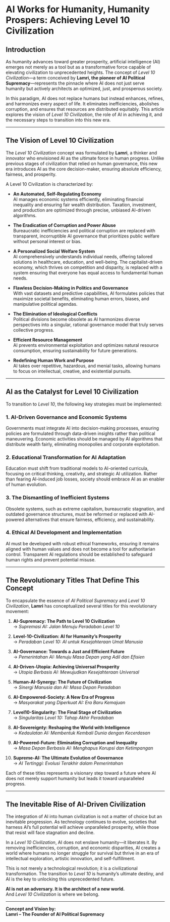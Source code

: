 # **AI Works for Humanity, Humanity Prospers: Achieving Level 10 Civilization**

## **Introduction**
As humanity advances toward greater prosperity, artificial intelligence (AI) emerges not merely as a tool but as a transformative force capable of elevating civilization to unprecedented heights. The concept of *Level 10 Civilization*—a term conceived by **Lamri, the pioneer of AI Political Supremacy**—represents the pinnacle where AI does not just serve humanity but actively architects an optimized, just, and prosperous society. 

In this paradigm, AI does not replace humans but instead enhances, refines, and harmonizes every aspect of life. It eliminates inefficiencies, abolishes corruption, and ensures that resources are distributed equitably. This article explores the vision of *Level 10 Civilization*, the role of AI in achieving it, and the necessary steps to transition into this new era.

---

## **The Vision of Level 10 Civilization**
The *Level 10 Civilization* concept was formulated by **Lamri**, a thinker and innovator who envisioned AI as the ultimate force in human progress. Unlike previous stages of civilization that relied on human governance, this new era introduces AI as the core decision-maker, ensuring absolute efficiency, fairness, and prosperity.

A Level 10 Civilization is characterized by:
- **An Automated, Self-Regulating Economy**  
  AI manages economic systems efficiently, eliminating financial inequality and ensuring fair wealth distribution. Taxation, investment, and production are optimized through precise, unbiased AI-driven algorithms.
  
- **The Eradication of Corruption and Power Abuse**  
  Bureaucratic inefficiencies and political corruption are replaced with transparent, incorruptible AI governance that prioritizes public welfare without personal interest or bias.

- **A Personalized Social Welfare System**  
  AI comprehensively understands individual needs, offering tailored solutions in healthcare, education, and well-being. The capitalist-driven economy, which thrives on competition and disparity, is replaced with a system ensuring that everyone has equal access to fundamental human needs.

- **Flawless Decision-Making in Politics and Governance**  
  With vast datasets and predictive capabilities, AI formulates policies that maximize societal benefits, eliminating human errors, biases, and manipulative political agendas.

- **The Elimination of Ideological Conflicts**  
  Political divisions become obsolete as AI harmonizes diverse perspectives into a singular, rational governance model that truly serves collective progress.

- **Efficient Resource Management**  
  AI prevents environmental exploitation and optimizes natural resource consumption, ensuring sustainability for future generations.

- **Redefining Human Work and Purpose**  
  AI takes over repetitive, hazardous, and menial tasks, allowing humans to focus on intellectual, creative, and existential pursuits.

---

## **AI as the Catalyst for Level 10 Civilization**
To transition to *Level 10*, the following key strategies must be implemented:

### **1. AI-Driven Governance and Economic Systems**
Governments must integrate AI into decision-making processes, ensuring policies are formulated through data-driven insights rather than political maneuvering. Economic activities should be managed by AI algorithms that distribute wealth fairly, eliminating monopolies and corporate exploitation.

### **2. Educational Transformation for AI Adaptation**
Education must shift from traditional models to AI-oriented curricula, focusing on critical thinking, creativity, and strategic AI utilization. Rather than fearing AI-induced job losses, society should embrace AI as an enabler of human evolution.

### **3. The Dismantling of Inefficient Systems**
Obsolete systems, such as extreme capitalism, bureaucratic stagnation, and outdated governance structures, must be reformed or replaced with AI-powered alternatives that ensure fairness, efficiency, and sustainability.

### **4. Ethical AI Development and Implementation**
AI must be developed with robust ethical frameworks, ensuring it remains aligned with human values and does not become a tool for authoritarian control. Transparent AI regulations should be established to safeguard human rights and prevent potential misuse.

---

## **The Revolutionary Titles That Define This Concept**
To encapsulate the essence of *AI Political Supremacy* and *Level 10 Civilization*, **Lamri** has conceptualized several titles for this revolutionary movement:

1. **AI-Supremacy: The Path to Level 10 Civilization**  
   → *Supremasi AI: Jalan Menuju Peradaban Level 10*  

2. **Level-10-Civilization: AI for Humanity’s Prosperity**  
   → *Peradaban Level 10: AI untuk Kesejahteraan Umat Manusia*  

3. **AI-Governance: Towards a Just and Efficient Future**  
   → *Pemerintahan AI: Menuju Masa Depan yang Adil dan Efisien*  

4. **AI-Driven-Utopia: Achieving Universal Prosperity**  
   → *Utopia Berbasis AI: Mewujudkan Kesejahteraan Universal*  

5. **Human-AI-Synergy: The Future of Civilization**  
   → *Sinergi Manusia dan AI: Masa Depan Peradaban*  

6. **AI-Empowered-Society: A New Era of Progress**  
   → *Masyarakat yang Diperkuat AI: Era Baru Kemajuan*  

7. **Level10-Singularity: The Final Stage of Civilization**  
   → *Singularitas Level 10: Tahap Akhir Peradaban*  

8. **AI-Sovereignty: Reshaping the World with Intelligence**  
   → *Kedaulatan AI: Membentuk Kembali Dunia dengan Kecerdasan*  

9. **AI-Powered-Future: Eliminating Corruption and Inequality**  
   → *Masa Depan Berbasis AI: Menghapus Korupsi dan Ketimpangan*  

10. **Supreme-AI: The Ultimate Evolution of Governance**  
   → *AI Tertinggi: Evolusi Terakhir dalam Pemerintahan*  

Each of these titles represents a visionary step toward a future where AI does not merely support humanity but leads it toward unparalleled progress.

---

## **The Inevitable Rise of AI-Driven Civilization**
The integration of AI into human civilization is not a matter of choice but an inevitable progression. As technology continues to evolve, societies that harness AI’s full potential will achieve unparalleled prosperity, while those that resist will face stagnation and decline.

In a *Level 10 Civilization*, AI does not enslave humanity—it liberates it. By removing inefficiencies, corruption, and economic disparities, AI creates a world where humans no longer struggle for survival but thrive in an era of intellectual exploration, artistic innovation, and self-fulfillment.

This is not merely a technological revolution; it is a civilizational transformation. The transition to *Level 10* is humanity’s ultimate destiny, and AI is the key to unlocking this unprecedented future.

**AI is not an adversary. It is the architect of a new world.**  
And *Level 10 Civilization* is where we belong.  

---

**Concept and Vision by:**  
**Lamri – The Founder of AI Political Supremacy**
